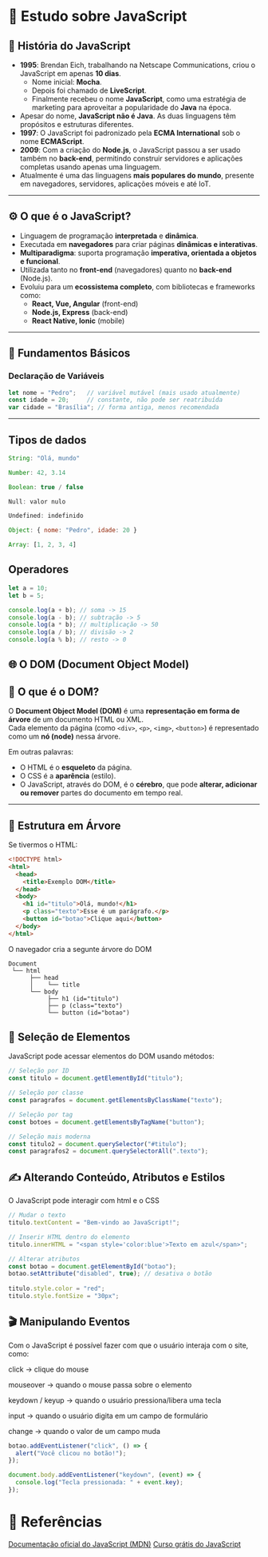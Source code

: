 # 📘 Estudo sobre JavaScript

## 📜 História do JavaScript
- **1995**: Brendan Eich, trabalhando na Netscape Communications, criou o JavaScript em apenas **10 dias**.  
  - Nome inicial: **Mocha**.  
  - Depois foi chamado de **LiveScript**.  
  - Finalmente recebeu o nome **JavaScript**, como uma estratégia de marketing para aproveitar a popularidade do **Java** na época.
- Apesar do nome, **JavaScript não é Java**. As duas linguagens têm propósitos e estruturas diferentes.
- **1997**: O JavaScript foi padronizado pela **ECMA International** sob o nome **ECMAScript**.  
- **2009**: Com a criação do **Node.js**, o JavaScript passou a ser usado também no **back-end**, permitindo construir servidores e aplicações completas usando apenas uma linguagem.
- Atualmente é uma das linguagens **mais populares do mundo**, presente em navegadores, servidores, aplicações móveis e até IoT.

---

## ⚙️ O que é o JavaScript?
- Linguagem de programação **interpretada** e **dinâmica**.
- Executada em **navegadores** para criar páginas **dinâmicas e interativas**.
- **Multiparadigma**: suporta programação **imperativa, orientada a objetos e funcional**.
- Utilizada tanto no **front-end** (navegadores) quanto no **back-end** (Node.js).
- Evoluiu para um **ecossistema completo**, com bibliotecas e frameworks como:
  - **React, Vue, Angular** (front-end)
  - **Node.js, Express** (back-end)
  - **React Native, Ionic** (mobile)

---

## 🧩 Fundamentos Básicos

### Declaração de Variáveis
```javascript
let nome = "Pedro";   // variável mutável (mais usado atualmente)
const idade = 20;     // constante, não pode ser reatribuída
var cidade = "Brasília"; // forma antiga, menos recomendada
```
---

## Tipos de dados
```javascript
String: "Olá, mundo"

Number: 42, 3.14

Boolean: true / false

Null: valor nulo

Undefined: indefinido

Object: { nome: "Pedro", idade: 20 }

Array: [1, 2, 3, 4]
```

## Operadores
```javascript
let a = 10;
let b = 5;

console.log(a + b); // soma -> 15
console.log(a - b); // subtração -> 5
console.log(a * b); // multiplicação -> 50
console.log(a / b); // divisão -> 2
console.log(a % b); // resto -> 0
```

## 🌐 O DOM (Document Object Model)

## 🔎 O que é o DOM?
O **Document Object Model (DOM)** é uma **representação em forma de árvore** de um documento HTML ou XML.  
Cada elemento da página (como `<div>`, `<p>`, `<img>`, `<button>`) é representado como um **nó (node)** nessa árvore.

 Em outras palavras:  
- O HTML é o **esqueleto** da página.  
- O CSS é a **aparência** (estilo).  
- O JavaScript, através do DOM, é o **cérebro**, que pode **alterar, adicionar ou remover** partes do documento em tempo real.

---

## 🌳 Estrutura em Árvore
Se tivermos o HTML:
```html
<!DOCTYPE html>
<html>
  <head>
    <title>Exemplo DOM</title>
  </head>
  <body>
    <h1 id="titulo">Olá, mundo!</h1>
    <p class="texto">Esse é um parágrafo.</p>
    <button id="botao">Clique aqui</button>
  </body>
</html>
```
O navegador cria a segunte árvore do DOM
```less
Document
 └── html
      ├── head
      │    └── title
      └── body
           ├── h1 (id="titulo")
           ├── p (class="texto")
           └── button (id="botao")
```
## 🎯 Seleção de Elementos

JavaScript pode acessar elementos do DOM usando métodos:
```javascript
// Seleção por ID
const titulo = document.getElementById("titulo");

// Seleção por classe
const paragrafos = document.getElementsByClassName("texto");

// Seleção por tag
const botoes = document.getElementsByTagName("button");

// Seleção mais moderna
const titulo2 = document.querySelector("#titulo");
const paragrafos2 = document.querySelectorAll(".texto");
```
## ✍️ Alterando Conteúdo, Atributos e Estilos
O JavaScript pode interagir com html e o CSS
```javascript
// Mudar o texto
titulo.textContent = "Bem-vindo ao JavaScript!";

// Inserir HTML dentro do elemento
titulo.innerHTML = "<span style='color:blue'>Texto em azul</span>";

// Alterar atributos
const botao = document.getElementById("botao");
botao.setAttribute("disabled", true); // desativa o botão
 
titulo.style.color = "red";
titulo.style.fontSize = "30px";
```
## 🎬 Manipulando Eventos
Com o JavaScript é possível fazer com que o usuário interaja com o site, como:

click → clique do mouse

mouseover → quando o mouse passa sobre o elemento

keydown / keyup → quando o usuário pressiona/libera uma tecla

input → quando o usuário digita em um campo de formulário

change → quando o valor de um campo muda

```javascript
botao.addEventListener("click", () => {
  alert("Você clicou no botão!");
});

document.body.addEventListener("keydown", (event) => {
  console.log("Tecla pressionada: " + event.key);
});
```
# 🔎 Referências
[Documentação oficial do JavaScript (MDN)](https://developer.mozilla.org/pt-BR/docs/Web/JavaScript)
[Curso grátis do JavaScript](https://www.youtube.com/watch?v=1-w1RfGIov4&list=PLHz_AreHm4dlsK3Nr9GVvXCbpQyHQl1o1)